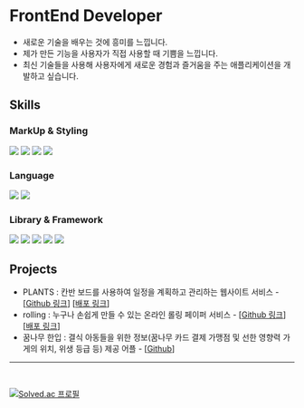 # FrontEnd Developer
<ul>
<li>새로운 기술을 배우는 것에 흥미를 느낍니다.</li>
<li>제가 만든 기능을 사용자가 직접 사용할 때 기쁨을 느낍니다.</li>
<li>최신 기술들을 사용해 사용자에게 새로운 경험과 즐거움을 주는 애플리케이션을 개발하고 싶습니다.</li>
</ul>

## Skills

### MarkUp & Styling
<div>
  <!-- HTML -->
  <img src="https://img.shields.io/badge/html5-E34F26?style=for-the-badge&logo=html5&logoColor=white">
  <!-- CSS -->
  <img src="https://img.shields.io/badge/css3-1572B6?style=for-the-badge&logo=css3&logoColor=white">
  <!-- CSS Modules-->
  <img src="https://img.shields.io/badge/css modules-000000?style=for-the-badge&logo=cssmodules&logoColor=white">
  <!-- styled-components -->
  <img src="https://img.shields.io/badge/styled--components-DB7093?style=for-the-badge&logo=styled-components&logoColor=white">
</div>

### Language
<div>
  <!-- JavasScript -->
  <img src= "https://img.shields.io/badge/javascript-F7DF1E?style=for-the-badge&logo=javascript&logoColor=black">
  <!-- TypeScript -->
  <img src= "https://img.shields.io/badge/typescript-3178C6?style=for-the-badge&logo=typescript&logoColor=white">
</div>

### Library & Framework
<div>
  <!-- React -->
  <img src= "https://img.shields.io/badge/react-61DAFB?style=for-the-badge&logo=react&logoColor=black">
  <!-- Next.js -->
  <img src= "https://img.shields.io/badge/next.js-000000?style=for-the-badge&logo=next.js&logoColor=white">
  <!-- React-Query -->
  <img src= "https://img.shields.io/badge/react query-FF4154?style=for-the-badge&logo=reactquery&logoColor=white">
  <!-- SWR -->
  <img src= "https://img.shields.io/badge/SWR-000000?style=for-the-badge&logo=SWR&logoColor=white">
  <!-- MongoDB -->
  <img src= "https://img.shields.io/badge/mongodb-47A248?style=for-the-badge&logo=mongodb&logoColor=white">
  <!-- Redux Tool Kit -->
<!--   <img src= "https://img.shields.io/badge/redux tool kit-764ABC?style=for-the-badge&logo=redux&logoColor=white"> -->
  <!-- Recoil -->
<!--   <img src= "https://img.shields.io/badge/recoil-0075EB?style=for-the-badge&logo=recoil&logoColor=white"> -->
  <!-- Zustand -->
<!--   <img src= "https://img.shields.io/badge/zustand-000000?style=for-the-badge&logo=&logoColor=white"> -->
  <!-- Firebase -->
<!--   <img src= "https://img.shields.io/badge/firebase-FFCA28?style=for-the-badge&logo=firebase&logoColor=black"> -->
</div>

## Projects
<div>
  
- PLANTS : 칸반 보드를 사용하여 일정을 계획하고 관리하는 웹사이트 서비스 - [[Github 링크](https://github.com/Team-Plants/PLANTS)] [[배포 링크](https://lets-plants.vercel.app/)]
- rolling : 누구나 손쉽게 만들 수 있는 온라인 롤링 페이퍼 서비스 - [[Github 링크](https://github.com/Rolligo/rolling)] [[배포 링크](https://rolling-paper.netlify.app/)]
- 꿈나무 한입 : 결식 아동들을 위한 정보(꿈나무 카드 결제 가맹점 및 선한 영향력 가게의 위치, 위생 등급 등) 제공 어플 - [[Github](https://github.com/SunEom/a-Dream-Leaf)]

</div>

- - -
<br/>

[![Solved.ac
프로필](http://mazassumnida.wtf/api/v2/generate_badge?boj=bookopen)](https://solved.ac/bookopen)
